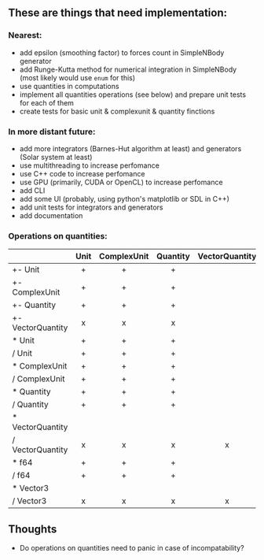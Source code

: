 ## These are things that need implementation:
### Nearest:
* add epsilon (smoothing factor) to forces count in SimpleNBody generator
* add Runge-Kutta method for numerical integration in SimpleNBody (most likely would use `enum` for this)
* use quantities in computations
* implement all quantities operations (see below) and prepare unit tests for each of them
* create tests for basic unit & complexunit & quantity finctions

### In more distant future:
* add more integrators (Barnes-Hut algorithm at least) and generators (Solar system at least)
* use multithreading to increase perfomance 
* use C++ code to increase perfomance 
* use GPU (primarily, CUDA or OpenCL) to increase perfomance
* add CLI
* add some UI (probably, using python's matplotlib or SDL in C++)
* add unit tests for integrators and generators
* add documentation

### Operations on quantities:
|                   	| Unit 	| ComplexUnit 	| Quantity 	| VectorQuantity 	|
|-------------------	|:----:	|:-----------:	|:--------:	|:--------------:	|
| +- Unit           	|   +  	|      +      	|     +    	|                	|
| +- ComplexUnit    	|   +  	|      +      	|     +    	|                	|
| +- Quantity       	|   +  	|      +      	|     +    	|                	|
| +- VectorQuantity 	|   x  	|      x      	|     x    	|                	|
| *  Unit           	|   +  	|      +      	|     +    	|                	|
| /  Unit           	|   +  	|      +      	|     +    	|                	|
| *  ComplexUnit    	|   +  	|      +      	|     +    	|                	|
| /  ComplexUnit    	|   +  	|      +      	|     +    	|                	|
| *  Quantity       	|   +  	|      +      	|     +    	|                	|
| /  Quantity       	|   +  	|      +      	|     +    	|                	|
| *  VectorQuantity 	|      	|             	|          	|                	|
| /  VectorQuantity 	|   x  	|      x      	|     x    	|        x       	|
| *  f64            	|   +  	|      +      	|     +    	|                	|
| /  f64            	|   +  	|      +      	|     +    	|                	|
| *  Vector3        	|      	|             	|          	|                	|
| /  Vector3        	|   x  	|      x      	|     x    	|        x       	|

## Thoughts
* Do operations on quantities need to panic in case of incompatability?